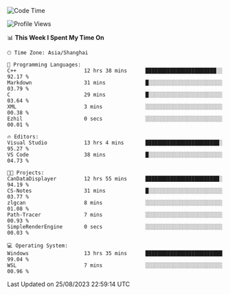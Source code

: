 <!--START_SECTION:waka-->
![Code Time](http://img.shields.io/badge/Code%20Time-1%2C191%20hrs%204%20mins-blue)

![Profile Views](http://img.shields.io/badge/Profile%20Views-1-blue)

📊 **This Week I Spent My Time On** 

```text
🕑︎ Time Zone: Asia/Shanghai

💬 Programming Languages: 
C++                      12 hrs 38 mins      ███████████████████████░░   92.17 % 
Markdown                 31 mins             █░░░░░░░░░░░░░░░░░░░░░░░░   03.79 % 
C                        29 mins             █░░░░░░░░░░░░░░░░░░░░░░░░   03.64 % 
XML                      3 mins              ░░░░░░░░░░░░░░░░░░░░░░░░░   00.38 % 
Ezhil                    0 secs              ░░░░░░░░░░░░░░░░░░░░░░░░░   00.01 % 

🔥 Editors: 
Visual Studio            13 hrs 4 mins       ████████████████████████░   95.27 % 
VS Code                  38 mins             █░░░░░░░░░░░░░░░░░░░░░░░░   04.73 % 

🐱‍💻 Projects: 
CanDataDisplayer         12 hrs 55 mins      ████████████████████████░   94.19 % 
CS-Notes                 31 mins             █░░░░░░░░░░░░░░░░░░░░░░░░   03.77 % 
zlgcan                   8 mins              ░░░░░░░░░░░░░░░░░░░░░░░░░   01.08 % 
Path-Tracer              7 mins              ░░░░░░░░░░░░░░░░░░░░░░░░░   00.93 % 
SimpleRenderEngine       0 secs              ░░░░░░░░░░░░░░░░░░░░░░░░░   00.03 % 

💻 Operating System: 
Windows                  13 hrs 35 mins      █████████████████████████   99.04 % 
WSL                      7 mins              ░░░░░░░░░░░░░░░░░░░░░░░░░   00.96 % 
```


 Last Updated on 25/08/2023 22:59:14 UTC
<!--END_SECTION:waka-->